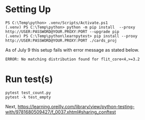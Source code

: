 # Setting Up

```
PS C:\Temp\python> .venv/Scripts/Activate.ps1
(.venv) PS C:\Temp\python> python -m pip install  --proxy http://USER:PASSWORD@YOUR.PROXY:PORT --upgrade pip
(.venv) PS C:\Temp\python\learnpytest> pip install --proxy http://USER:PASSWORD@YOUR.PROXY:PORT ./cards_proj
```

As of July 9 this setup fails with error message as stated below.

```
ERROR: No matching distribution found for flit_core<4,>=3.2
```

# Run test(s)

```
pytest test_count.py
pytest -k test_empty
```

Next, https://learning.oreilly.com/library/view/python-testing-with/9781680509427/f_0037.xhtml#sharing_conftest
